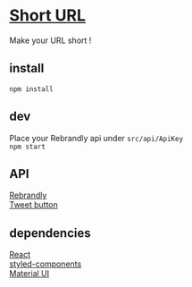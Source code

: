 # [Short URL](https://shorturl.chihsuan-lee.dev/)

Make your URL short !

## install

`npm install`

## dev

Place your Rebrandly api under `src/api/ApiKey`  
`npm start`

## API

[Rebrandly](https://rebrandly.com/)  
[Tweet button](https://developer.twitter.com/en/docs/twitter-for-websites/tweet-button/overview)

## dependencies

[React](https://reactjs.org/)  
[styled-components](https://styled-components.com/)  
[Material UI](https://mui.com/)
